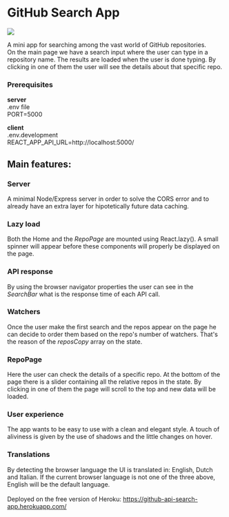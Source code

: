 # GitHub Search App 
<img src="https://user-images.githubusercontent.com/30729360/77848707-fc628600-71c6-11ea-9ce5-d6dac5c3e6b5.png" />

A mini app for searching among the vast world of GitHub repositories. 
<br>
On the main page we have a search input where the user can type in a repository name. The results are loaded when the user is done typing. By clicking in one of them the user will see the details about that specific repo. 

### Prerequisites
<strong>server</strong><br>
.env file<br>
PORT=5000<br>

<strong>client</strong><br>
.env.development<br>
REACT_APP_API_URL=http://localhost:5000/

## Main features:

### Server
A minimal Node/Express server in order to solve the CORS error and to already have an extra layer for hipotetically future data caching.

### Lazy load 
Both the Home and the <em>RepoPage</em> are mounted using React.lazy().
A small spinner will appear before these components will properly be displayed on the page. 

### API response 
By using the browser navigator properties the user can see in the <em>SearchBar</em> what is the response time of each API call. 

### Watchers 
Once the user make the first search and the repos appear on the page he can decide to order them based on the repo's number of watchers. That's the reason of the <em>reposCopy</em> array on the state. 

### RepoPage
Here the user can check the details of a specific repo. At the bottom of the page there is a slider containing all the relative repos in the state. By clicking in one of them the page will scroll to the top and new data will be loaded. 

### User experience
The app wants to be easy to use with a clean and elegant style. A touch of aliviness is given by the use of shadows and the little changes on hover. 

### Translations
By detecting the browser language the UI is translated in: English, Dutch and Italian. If the current browser language is not one of the three above, English will be the default language. 
<br/><br/>
Deployed on the free version of Heroku: https://github-api-search-app.herokuapp.com/
